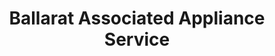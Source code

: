 ---
title: "Ballarat Associated Appliance Service"
url: /ballarat/ballarat-associated-appliance-service/
shop: Allgemein
---